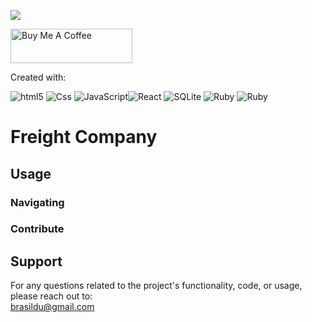 ![](https://visitor-badge.glitch.me/badge?page_id=puneethreddyhc.onlineadv)

<a href="https://www.buymeacoffee.com/brasildu" target="_blank"><img src="https://cdn.buymeacoffee.com/buttons/v2/default-yellow.png" alt="Buy Me A Coffee" width="195" height="55"></a>

Created with:  

<img alt="html5" src="https://img.shields.io/badge/HTML5-E34F26?style=for-the-badge&logo=html5&logoColor=white" /> <img alt="Css" src="https://img.shields.io/badge/CSS-239120?&style=for-the-badge&logo=css3&logoColor=white" /> <img alt="JavaScript" src="https://img.shields.io/badge/JavaScript-323330?style=for-the-badge&logo=javascript&logoColor=F7DF1E" /><img alt="React" src="https://img.shields.io/badge/React-20232A?style=for-the-badge&logo=react&logoColor=61DAFB" /> <img alt="SQLite" src="https://img.shields.io/badge/SQLite-07405E?style=for-the-badge&logo=sqlite&logoColor=white
" /> <img alt="Ruby" src="https://img.shields.io/badge/Ruby-CC342D?style=for-the-badge&logo=ruby&logoColor=white" /> <img alt="Ruby" src="https://img.shields.io/badge/Ruby-CC342D?style=for-the-badge&logo=ruby&logoColor=white" />





# Freight Company



## 

## Usage

### Navigating

### Contribute

## Support
For any questions related to the project's functionality, code, or usage, please reach out to:  
brasildu@gmail.com
